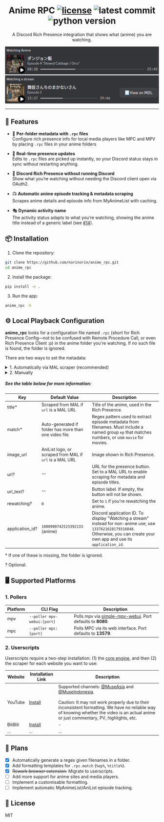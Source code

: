 <h1 align="center">
  Anime RPC
  <a href="LICENSE"><img alt="license" src="https://img.shields.io/badge/License-MIT-yellow.svg" /></a>
  <a><img alt="latest commit" src="https://img.shields.io/github/last-commit/norinorin/anime_rpc/main" /></a>
  <a><img alt="python version" src="https://img.shields.io/badge/python->=3.10-blue.svg" /></a>
</h1>

<p align="center">
  A Discord Rich Presence integration that shows what (anime) you are watching.
</p>

<p align="center">
  <img alt="anime rich presence" src="assets/docs/anime.png" />
  <img alt="generic stream rich presence" src="assets/docs/generic.png">
</p>

---

## 🚀 Features

- 📂 **Per-folder metadata with `.rpc` files**  
  Configure rich presence info for local media players like MPC and MPV by placing `.rpc` files in your anime folders

- 🔄 **Real-time presence updates**  
  Edits to `.rpc` files are picked up instantly, so your Discord status stays in sync without restarting anything.

- 🎉 **Discord Rich Presence without running Discord**  
  Show what you’re watching without needing the Discord client open via OAuth2.

- 📺 **Automatic anime episode tracking & metadata scraping**  
  Scrapes anime details and episode info from MyAnimeList with caching.

- 🎭 **Dynamic activity name**  
  The activity status adapts to what you’re watching, showing the anime title instead of a generic label (see [#14](https://github.com/norinorin/anime_rpc/pull/14)).

## 📦 Installation

1. Clone the repository:

```sh
git clone https://github.com/norinorin/anime_rpc.git
cd anime_rpc
```

2. Install the package:

```sh
pip install -e .
```

3. Run the app:

```sh
anime_rpc -h
```

## ⚙️ Local Playback Configuration

**anime_rpc** looks for a configuration file named `.rpc` (short for Rich Presence Config—not to be confused with Remote Procedure Call, or even Rich Presence Client :p) in the anime folder you're watching. If no such file is found, the folder is ignored.

There are two ways to set the metadata:

<details>

<summary>1. Automatically via MAL scraper (recommended)</summary>

---

To use the scraper, you only need to set the `url` key to the respective MAL page. This will automatically get the title, image URL, and episode titles (if run using `--fetch-episode-titles`) for the presence.

```env
# .rpc
url=MAL_URL_HERE
```

---

</details>

<details>

<summary>2. Manually</summary>

---

Refer to [the example config](example.rpc) to get started.

---

</details>

##### See the table below for more information:

| Key             | Default Value                                           | Description                                                                                                                                                                       |
| --------------- | ------------------------------------------------------- | --------------------------------------------------------------------------------------------------------------------------------------------------------------------------------- |
| title\*         | Scraped from MAL if `url` is a MAL URL                  | Title of the anime, used in the Rich Presence.                                                                                                                                    |
| match\*         | Auto-generated if folder has more than one video file   | Regex pattern used to extract episode metadata from filenames. Must include a named group `ep` that matches numbers, or use `movie` for movies.                                   |
| image_url       | AniList logo, or scraped from MAL if `url` is a MAL URL | Image shown in Rich Presence.                                                                                                                                                     |
| url?            | `""`                                                    | URL for the presence button. Set to a MAL URL to enable scraping for metadata and episode titles.                                                                                 |
| url_text?       | `""`                                                    | Button label. If empty, the button will not be shown.                                                                                                                             |
| rewatching?     | `0`                                                     | Set to `1` if you're rewatching the anime.                                                                                                                                        |
| application_id? | `1088900742523392133` (anime)                           | Discord application ID. To display "Watching a stream" instead for non-anime use, use `1337621628179316848`. Otherwise, you can create your own app and use its `application_id`. |

\* If one of these is missing, the folder is ignored.

? Optional.

## 🖥️ Supported Platforms

### 1. Pollers

| Platform | CLI Flag                    | Description                                                                                                    |
| -------- | --------------------------- | -------------------------------------------------------------------------------------------------------------- |
| mpv      | `--poller mpv-webui:[port]` | Polls mpv via [simple-mpv-webui](https://github.com/open-dynaMIX/simple-mpv-webui). Port defaults to **8080**. |
| mpc      | `--poller mpc:[port]`       | Polls MPC via its web interface. Port defaults to **13579**.                                                   |

### 2. Userscripts

Userscripts require a two-step installation: (1) the [core engine](https://raw.githubusercontent.com/norinorin/anime_rpc/refs/heads/main/userscripts/core.user.js), and then (2) the scraper for each website you want to use:

| Website  | Installation Link                                                                                                      | Description                                                                                                                                                                                                                                                                                                                      |
| -------- | ---------------------------------------------------------------------------------------------------------------------- | -------------------------------------------------------------------------------------------------------------------------------------------------------------------------------------------------------------------------------------------------------------------------------------------------------------------------------- |
| YouTube  | [Install](https://raw.githubusercontent.com/norinorin/anime_rpc/refs/heads/main/userscripts/services/youtube.user.js)  | Supported channels: [@MuseAsia](https://www.youtube.com/@MuseAsia) and [@MuseIndonesia](https://www.youtube.com/@MuseIndonesia).<br><br>Caution: It may not work properly due to their inconsistent formatting. We have no reliable way of knowing whether the video is an actual anime or just commentary, PV, highlights, etc. |
| BiliBili | [Install](https://raw.githubusercontent.com/norinorin/anime_rpc/refs/heads/main/userscripts/services/bilibili.user.js) | -                                                                                                                                                                                                                                                                                                                                |
| ...      | ...                                                                                                                    | ...                                                                                                                                                                                                                                                                                                                              |

## 📅 Plans

- [x] Automatically generate a regex given filenames in a folder.
- [x] Add formatting templates for `.rpc.match` (`%ep%`, `%title%`).
- [x] ~~Rework browser extension.~~ Migrate to userscripts.
- [ ] Add more support for anime sites and media players.
- [ ] Implement a customisable formatting.
- [ ] Implement automatic MyAnimeList/AniList episode tracking.

## 📝 License

MIT
